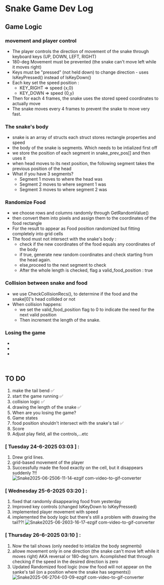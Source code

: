 # Snake Game Dev Log
## Game Logic

### movement and player control
- The player controls the direction of movement of the snake through keyboard keys (UP, DOWN, LEFT, RIGHT)
- 180-deg Movement must be prevented (the snake can't move left while it moves right)
- Keys must be "pressed" (not held down) to change direction - uses IsKeyPressed() instead of IsKeyDown()
- Each key set the speed position :
    - KEY_RIGHT => speed {x,0}
    - KEY_DOWN => speed {0,y}
- Then for each 4 frames, the snake uses the stored speed coordinates to actually move
- The snake moves every 4 frames to prevent the snake to move very fast.

### The snake's body 
- snake is an array of structs each struct stores rectangle properties and speed
- the body of the snake is segments. Which needs to be intialized first off
- we store the position of each segment in snake_prev_pos[] and then uses it 
- when head moves to its next position, the following segment takes the previous position of the head
- What if you have 3 segments?
    - Segment 1 moves to where the head was
    - Segment 2 moves to where segment 1 was
    - Segment 3 moves to where segment 2 was

### Randomize Food
- we choose rows and columns randomly through GetRandomValue()
- then convert them into pixels and assign them to the coordinates of the food rectangle
- For the result to appear as Food position randomized but fitting completely into grid cells
- The food must not intersect with the snake's body :
    - check if the new coordinates of the food equals any coordinates of the body 
    - if true, generate new random coordinates and check starting from the head again.
    - else,proceed to the next segment to check
    - After the whole length is checked, flag a valid_food_position : true

### Collision between snake and food 
- we use CheckCollisionRecs(), to determine if the food and the snake[0]'s head collided or not
- When collision happens:
    -  we set the valid_food_position flag to 0 to indicate the need for the next valid position
    - Then increment the length of the snake.

### Losing the game
- 
- 
- 


<br/>

## TO DO
1. make the tail bend ✅
2. start the game running ✅
3. collision logic ✅
4. drawing the length of the snake ✅
5. When are you losing the game?
6. Game states
7. food position shouldn't intersect with the snake's tail ✅
8. Score 
9. Adjust play field, all the controls,...etc


### [ Tuesday 24-6-2025  03:03 ] :
1. Drew grid lines.
2. grid-based movement of the player
3. Successfully made the food exactly on the cell, but it disappears suddenly ?!!
![Snake2025-06-2506-11-14-ezgif com-video-to-gif-converter](https://github.com/user-attachments/assets/721a3121-9585-4763-a028-a39996417b62)


### [ Wednesday 25-6-2025  03:20 ] :
1. fixed that randomly disappearing food from yesterday
2. Improved key controls (changed IsKeyDown to IsKeyPressed)
3. implemented player movement with speed 
4. implemented the body logic but there's still a problem with drawing the tail??!
![Snake2025-06-2603-16-17-ezgif com-video-to-gif-converter](https://github.com/user-attachments/assets/3d3dbb3a-3103-4701-995f-8b35a0d67e35)


### [ Thursday 26-6-2025  03:10 ] :
1. Now the tail shows (only needed to intialize the body segments)
2. allowe movement only in one direction (the snake can't move left while it moves right) AKA reversal or 180-deg turn. Acomplished that through checking if the speed in the desired direction is zero
3. Updated Randomized food logic (now the food will not appear on the sanke's tail (on a position where the snake has segments))
![Snake2025-06-2704-03-09-ezgif com-video-to-gif-converter](https://github.com/user-attachments/assets/ad144ffd-ff7d-4fda-8398-b1d84c1d131c)



